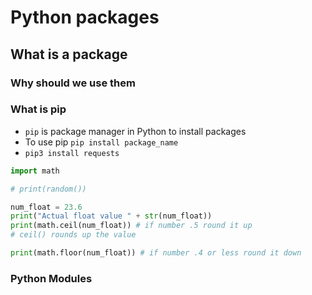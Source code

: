 # Python packages

## What is a package
### Why should we use them
### What is pip
- `pip` is package manager in Python to install packages
- To use pip `pip install package_name`
- `pip3 install requests`
````python
import math

# print(random())

num_float = 23.6
print("Actual float value " + str(num_float))
print(math.ceil(num_float)) # if number .5 round it up
# ceil() rounds up the value

print(math.floor(num_float)) # if number .4 or less round it down
````

### Python Modules